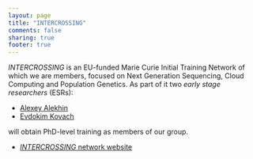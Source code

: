 ```yaml
---
layout: page
title: "INTERCROSSING"
comments: false
sharing: true
footer: true
---
```


_INTERCROSSING_ is an EU-funded Marie Curie Initial Training Network of which we are members, focused on Next Generation Sequencing, Cloud Computing and Population Genetics. As part of it two _early stage researchers_ (ESRs):

- [Alexey Alekhin](/aalekhin)
- [Evdokim Kovach](/ekovach) 

will obtain PhD-level training as members of our group.

- [_INTERCROSSING_ network website](http://intercrossing.wikispaces.com)